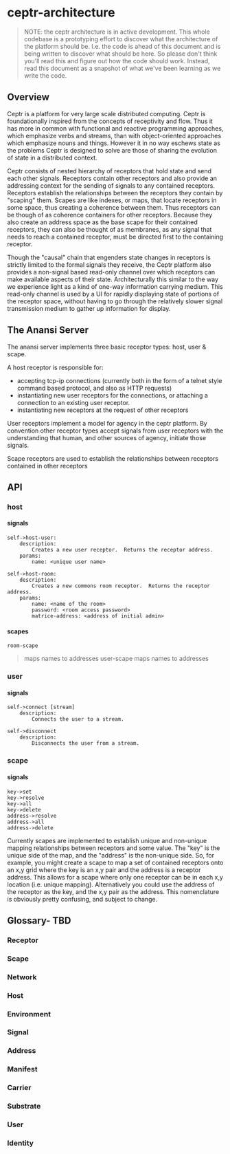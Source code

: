 # ceptr-architecture

> NOTE: the ceptr architecture is in active development.  This whole codebase is a prototyping effort to discover what the architecture of the platform should be.  I.e. the code is ahead of this document and is being written to discover what should be here.  So please don't think you'll read this and figure out how the code should work.  Instead, read this document as a snapshot of what we've been learning as we write the code.

## Overview

Ceptr is a platform for very large scale distributed computing.  Ceptr is foundationally inspired from the concepts of receptivity and flow.  Thus it has more in common with functional and reactive programming approaches, which emphasize verbs and streams, than with object-oriented approaches which emphasize nouns and things.  However it in no way eschews state as the problems Ceptr is designed to solve are those of sharing the evolution of state in a distributed context.

Ceptr consists of nested hierarchy of receptors that hold state and send each other signals.  Receptors contain other receptors and also provide an addressing context for the sending of signals to any contained receptors.  Receptors establish the relationships between the receptors they contain by "scaping" them.  Scapes are like indexes, or maps, that locate receptors in some space, thus creating a coherence between them.  Thus receptors can be though of as coherence containers for other receptors.  Because they also create an address space as the base scape for their contained receptors, they can also be thought of as membranes, as any signal that needs to reach a contained receptor, must be directed first to the containing receptor.

Though the "causal" chain that engenders state changes in receptors is strictly limited to the formal signals they receive, the Ceptr platform also provides a non-signal based read-only channel over which receptors can make available aspects of their state.  Architecturally this similar to the way we experience light as a kind of one-way information carrying medium.  This read-only channel is used by a UI for rapidly displaying state of portions of the receptor space, without having to go through the relatively slower signal transmission medium to gather up information for display.

## The Anansi Server

The anansi server implements three basic receptor types: host, user & scape.  

A host receptor is responsible for:

* accepting tcp-ip connections (currently both in the form of a telnet style command based protocol, and also as HTTP requests)
* instantiating new user receptors for the connections, or attaching a connection to an existing user receptor.
* instantiating new receptors at the request of other receptors

User receptors implement a model for agency in the ceptr platform.  By convention other receptor types accept signals from user receptors with the understanding that human, and other sources of agency, initiate those signals.

Scape receptors are used to establish the relationships between receptors contained in other receptors

## API

### host
#### signals
    self->host-user:
        description: 
            Creates a new user receptor.  Returns the receptor address.
        params:
            name: <unique user name>

    self->host-room:
        description:
            Creates a new commons room receptor.  Returns the receptor address.
        params:    
            name: <name of the room>
            password: <room access password>
            matrice-address: <address of initial admin>
#### scapes
    room-scape
> maps names to addresses
    user-scape
> maps names to addresses

### user
#### signals
    self->connect [stream]
        description:
            Connects the user to a stream.

    self->disconnect
        description: 
            Disconnects the user from a stream.

### scape
#### signals
    key->set
    key->resolve
    key->all
    key->delete
    address->resolve
    address->all
    address->delete

Currently scapes are implemented to establish unique and non-unique mapping relationships between receptors and some value.  The "key" is the unique side of the map, and the "address" is the non-unique side.  So, for example, you might create a scape to map a set of contained receptors onto an x,y grid where the key is an x,y pair and the address is a receptor address.  This allows for a scape where only one receptor can be in each x,y location (i.e. unique mapping).  Alternatively you could use the address of the receptor as the key, and the x,y pair as the address.  This nomenclature is obviously pretty confusing, and subject to change.


## Glossary- TBD
### Receptor
### Scape
### Network
### Host
### Environment
### Signal
### Address
### Manifest
### Carrier
### Substrate
### User
### Identity

